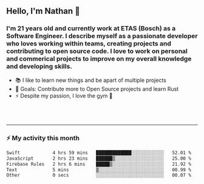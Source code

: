 ## Hello, I'm Nathan 👋

### I'm 21 years old and currently work at ETAS (Bosch) as a Software Engineer. I describe myself as a passionate developer who loves working within teams, creating projects and contributing to open source code. I love to work on personal and commerical projects to improve on my overall knowledge and developing skills.

- 📚 I like to learn new things and be apart of multiple projects
- 🥅 Goals: Contribute more to Open Source projects and learn Rust
- ⚡ Despite my passion, I love the gym 💪

<br />
<br />

---

### ⚡️ My activity this month
  
<!--START_SECTION:waka-->

```txt
Swift            4 hrs 59 mins   █████████████░░░░░░░░░░░░   52.01 %
JavaScript       2 hrs 23 mins   ██████▒░░░░░░░░░░░░░░░░░░   25.00 %
Firebase Rules   2 hrs 6 mins    █████▒░░░░░░░░░░░░░░░░░░░   21.92 %
Text             5 mins          ▒░░░░░░░░░░░░░░░░░░░░░░░░   00.99 %
Other            0 secs          ░░░░░░░░░░░░░░░░░░░░░░░░░   00.07 %
```

<!--END_SECTION:waka-->

[website]: https://ellisn.com
